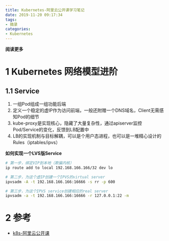 ```yaml
---
title: Kubernetes-阿里云公开课学习笔记
date: 2019-11-20 09:17:34
tags: 
- 摘录
categories: 
- Kubernetes
---
```


__阅读更多__

<!--more-->

# 1 Kubernetes 网络模型进阶

## 1.1 Service

1. 一组Pod组成一组功能后端
1. 定义一个稳定的虚IP作为访问前端，一般还附赠一个DNS域名，Client无需感知Pod的细节
1. kube-proxy是实现核心，隐藏了大量复杂性，通过apiserver监控Pod/Service的变化，反馈到LB配置中
1. LB的实现机制与目标解耦，可以是个用户态进程，也可以是一堆精心设计的Rules（iptables/ipvs）

__如何实现一个LVS版Service__

```sh
# 第一步，绑定VIP到本地（欺骗内核）
ip route add to local 192.168.166.166/32 dev lo

# 第二步，为这个虚IP创建一个IPVS的virtual server
ipvsadm -A -t 192.168.166.166:16666 -s rr -p 600

# 第三步，为这个IPVS service创建相应的real server
ipvsadm -a -t 192.168.166.166:16666 -r 127.0.0.1:22 -m
```

# 2 参考

* [k8s-阿里云公开课](https://edu.aliyun.com/course/1651?spm=5176.10731542.0.0.785020be217oeD)

